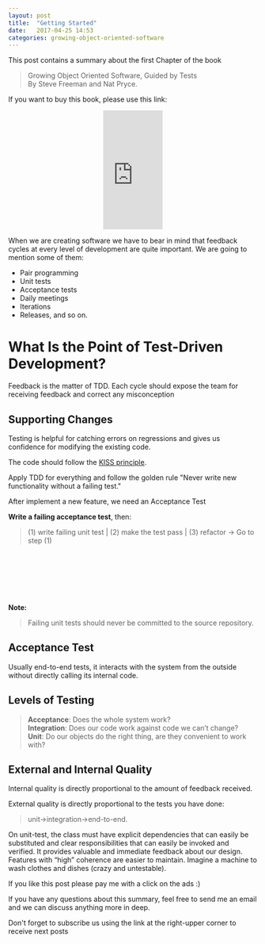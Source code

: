 ```yaml
---
layout: post
title:  "Getting Started"
date:   2017-04-25 14:53
categories: growing-object-oriented-software
---
```


This post contains a summary about the first Chapter of the book
> Growing Object Oriented Software, Guided by Tests <br>
> By Steve Freeman and Nat Pryce.

If you want to buy this book, please use this link:
<div style='text-align:center;'>
<iframe src="https://rcm-eu.amazon-adsystem.com/e/cm?t=httpenriqucom-21&o=30&p=8&l=as1&asins=B01JKJ2JKK&ref=tf_til&fc1=000000&IS2=1&lt1=_blank&m=amazon&lc1=B6B6C1&bc1=FFFFFF&bg1=FFFFFF&f=ifr" style="width:120px;height:240px;" scrolling="no" marginwidth="0" marginheight="0" frameborder="0"></iframe>
</div>

When we are creating software we have to bear in mind that feedback cycles at every level of development are quite important. We are going to mention some of them: 
- Pair programming
- Unit tests
- Acceptance tests
- Daily meetings
- Iterations
- Releases, and so on.
 
# What Is the Point of Test-Driven Development?
Feedback is the matter of TDD. Each cycle should expose the team for receiving feedback and correct any misconception

## Supporting Changes
Testing is helpful for catching errors on regressions and gives us confidence for modifying the existing code.

The code should follow the [KISS principle](https://en.wikipedia.org/wiki/KISS_principle).

Apply TDD for everything and follow the golden rule "Never write new functionality without a failing test."

After implement a new feature, we need an Acceptance Test

**Write a failing acceptance test**, then: 
> (1) write failing unit test | (2) make the test pass | (3) refactor -> Go to step (1)

<script async src="//pagead2.googlesyndication.com/pagead/js/adsbygoogle.js"></script>
<!-- inferior -->
<ins class="adsbygoogle"
     style="display:inline-block;width:728px;height:90px"
     data-ad-client="ca-pub-5428825449848403"
     data-ad-slot="1328012179"></ins>
<script>
(adsbygoogle = window.adsbygoogle || []).push({});
</script>

**Note:**
> Failing unit tests should never be committed to the source repository.

## Acceptance Test
Usually end-to-end tests, it interacts with the system from the outside without directly calling its internal code.

## Levels of Testing
>**Acceptance**: Does the whole system work?<br>
>**Integration**: Does our code work against code we can’t change?<br>
>**Unit**: Do our objects do the right thing, are they convenient to work with?

## External and Internal Quality
Internal quality is directly proportional to the amount of feedback received.

External quality is directly proportional to the tests you have done: 
>unit->integration->end-to-end.

On unit-test, the class must have explicit dependencies that can easily be substituted and clear responsibilities that can easily be invoked and verified. It provides valuable and immediate feedback about our design.
Features with “high” coherence are easier to maintain. Imagine a machine to wash clothes and dishes (crazy and untestable).


If you like this post please pay me with a click on the ads :) 

If you have any questions about this summary, feel free to send me an email and we can discuss anything more in deep.

Don't forget to subscribe us using the link at the right-upper corner to receive next posts
